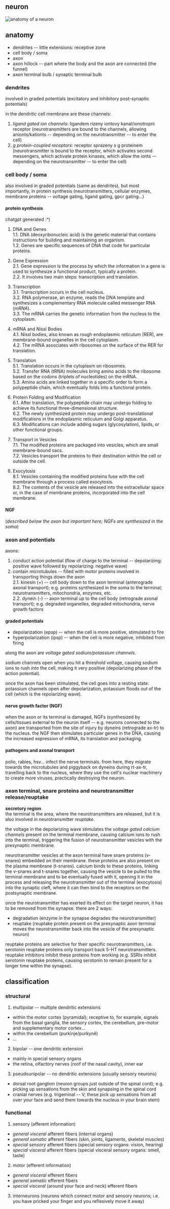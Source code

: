 ## neuron

![anatomy of a neuron](https://upload.wikimedia.org/wikipedia/commons/thumb/1/10/Blausen_0657_MultipolarNeuron.png/1920px-Blausen_0657_MultipolarNeuron.png)

## anatomy

* dendrites -- little extensions: receptive zone
* cell body / soma
* axon 
* axon hillock -- part where the body and the axon are connected (the funnel)
* axon terminal bulb / synaptic terminal bulb

### dendrites

involved in graded potentials (excitatory and inhibitory post-synaptic potentials)

in the dendritic cell membrane are these channels:

1. _ligand gated ion channels_: ligandem rizeny iontovy kanal/ionotropni receptor
   (neurotransmitters are bound to the channels, allowing anionts/kationts --
   depending on the neurotransmitter -- to enter the cell)
2. _g protein-coupled receptors_: receptor sprazeny s g proteinem
   (neurotransmitter is bound to the receptor, which activates second messengers,
   which activate protein kinases, which allow the ionts -- depending on the
   neurotransmitter -- to enter the cell)


### cell body / soma

also involved in graded potentials (same as dendrites), but most importantly,
in protein synthesis (neurotransmitters, cellular enzymes,
membrane proteins -- voltage gating, ligand gating, gpcr gating...)

#### protein synthesis

chatgpt generated :^)

1. DNA and Genes  
1.1. DNA (deoxyribonucleic acid) is the genetic material that contains instructions for building and maintaining an organism.  
1.2. Genes are specific sequences of DNA that code for particular proteins.  

2. Gene Expression  
2.1. Gene expression is the process by which the information in a gene is used to synthesize a functional product, typically a protein.  
2.2. It involves two main steps: transcription and translation.

3. Transcription  
3.1. Transcription occurs in the cell nucleus.  
3.2. RNA polymerase, an enzyme, reads the DNA template and synthesizes a complementary RNA molecule called messenger RNA (_mRNA_).  
3.3. The mRNA carries the genetic information from the nucleus to the cytoplasm.

4. mRNA and Nissl Bodies  
4.1. Nissl bodies, also known as rough endoplasmic reticulum (RER), are membrane-bound organelles in the cell cytoplasm.  
4.2. The mRNA associates with ribosomes on the surface of the RER for translation.

5. Translation  
5.1. Translation occurs in the cytoplasm on ribosomes.  
5.2. Transfer RNA (tRNA) molecules bring amino acids to the ribosome based on the codons (triplets of nucleotides) on the mRNA.  
5.3. Amino acids are linked together in a specific order to form a polypeptide chain, which eventually folds into a functional protein.

6. Protein Folding and Modification  
6.1. After translation, the polypeptide chain may undergo folding to achieve its functional three-dimensional structure.  
6.2. The newly synthesized protein may undergo post-translational modifications in the endoplasmic reticulum and Golgi apparatus.  
6.3. Modifications can include adding sugars (glycosylation), lipids, or other functional groups.

7. Transport in Vesicles  
7.1. The modified proteins are packaged into vesicles, which are small membrane-bound sacs.  
7.2. Vesicles transport the proteins to their destination within the cell or outside the cell.

8. Exocytosis  
8.1. Vesicles containing the modified proteins fuse with the cell membrane through a process called exocytosis.  
8.2. The contents of the vesicle are released into the extracellular space or, in the case of membrane proteins, incorporated into the cell membrane.

#### NGF

(_described below the axon but important here; NGFs are synthesized in the soma_)

### axon and potentials

axons:

1. conduct action potential (flow of charge to the terminal -- depolarizing: positive wave followed by repolarizing: negative wave)
2. contain microtubules -- filled with motor proteins involved in transporting things down the axon  
2.1. kinesin (+) -- cell body down to the axon terminal (anterograde axonal transport); e.g. proteins synthesized in the soma to the terminal; neurotransmitters, mitochondria, enzymes, etc.  
2.2. dynein (-) -- axon terminal up to the cell body (retrograde axonal transport); e.g. degraded organelles, degraded mitochondria, nerve growth factors

#### graded potentials

* depolarization (epsp) -- when the cell is more positive, stimulated to fire
* hyperpolarization (ipsp) -- when the cell is more negative, inhibited from firing

along the axon are _voltage gated sodium/potassium channels_.  

sodium channels open when you hit a threshold voltage, causing sodium ions to
rush _into_ the cell, making it very positive
(depolarizing phase of the action potential).  

once the axon has been stimulated, the cell goes into a resting state: potassium
channels open after depolarization, potassium floods _out_ of the cell
(which is the repolarizing wave).

#### nerve growth factor (NGF)

when the axon or its terminal is damaged, NGFs (synthesized by cells/tissues
external to the neuron itself -- e.g. neurons connected to the axon) are
transported from the site of injury by dyneins (retrograde ax-tr) to the
nucleus. the NGF then stimulates particular genes in the DNA, causing the
increased expression of mRNA, its translation and packaging.

#### pathogens and axonal transport

polio, rabies, hsv... infect the nerve terminals. from here, they migrate
towards the microtubules and piggyback on dyneins during rt-ax-tr, travelling
back to the nucleus, where they use the cell's nuclear machinery to create more
viruses, practically destroying the neuron.

### axon terminal, snare proteins and neurotransmitter release/reuptake

__secretory region__  
the terminal is the area, where the neurotransmitters are released, but it is
also involved in neurotransmitter _reuptake_.

the voltage in the depolarizing wave stimulates the _voltage gated calcium
channels_ present on the terminal membrane, causing calcium ions to rush into
the terminal, triggering the fusion of neurotransmitter vesicles with the
presynaptic membrane.

neurotransmitter vesicles at the axon terminal have snare proteins (v-snares)
embedded on their membrane. these proteins are also present on the plasma
membrane (t-snares). calcium binds to these proteins, linking the v-snares and
t-snares together, causing the vesicle to be pulled to the terminal membrane and
to be eventually fused with it, opening it in the process and releasing the
neurotransmitter out of the terminal (exocytosis) into the synaptic cleft, where
it can then bind to the receptors on the postsynaptic membrane.

once the neurotransmitter has exerted its effect on the target neuron, it has
to be removed from the synapse. there are 2 ways:
* degradation (enzyme in the synapse degrades the neurotransmitter)
* reuptake (reuptake protein present on the presynaptic axon terminal moves the
  neurotransmitter back into the vesicle of the presynaptic neuron)

reuptake proteins are selective for their specific neurotransmitters, i.e.
serotonin reuptake proteins only transport back 5-HT neurotransmitters.
reuptake inhibitors inhibit these proteins from working (e.g. SSRIs inhibit
serotonin reuptake proteins, causing serotonin to remain present for a longer
time within the synapse).

## classification

### structural

1. multipolar -- multiple dendritic extensions
* within the motor cortex (pyramidal); receptive to, for example, signals from
  the basal ganglia, the sensory cortex, the cerebellum, pre-motor and
  supplementary motor cortex...
* within the cerebellum (purkinje/purkyně)
* ...

2. bipolar -- one dendritic extension
* mainly in special sensory organs
* the retina, olfactory nerves (roof of the nasal cavity), inner ear

3. pseudounipolar -- no dendritic extensions (usually sensory neurons)
* dorsal root ganglion (neuron groups just outside of the spinal cord); e.g. 
  picking up sensations from the skin and synapsing in the spinal cord
* cranial nerves (e.g. trigeminal -- V; these pick up sensations from all over
  your face and send them towards the nucleus in your brain stem)

### functional

1. sensory (afferent information)  
* _general visceral_ afferent fibers (internal organs)
* _general somatic_ afferent fibers (skin, joints, ligaments, skeletal muscles)
* _special sensory_ afferent fibers (special sensory organs: vision, hearing)
* _special visceral_ afferent fibers (special visceral sensory organs: smell, taste)

2. motor (efferent information)
* _general visceral_ efferent fibers
* _general somatic_ efferent fibers
* _special visceral_ (around your face and neck) efferent fibers

3. interneurons (neurons which connect motor and sensory neurons; i.e. you have
pricked your finger and you reflexively move it away)

